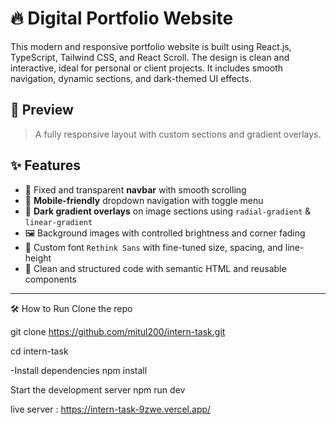 # 🔥 Digital Portfolio Website

This modern and responsive portfolio website is built using React.js, TypeScript, Tailwind CSS, and React Scroll. The design is clean and interactive, ideal for personal or client projects. It includes smooth navigation, dynamic sections, and dark-themed UI effects.

## 📸 Preview

> A fully responsive layout with custom sections and gradient overlays.

## ✨ Features

- 🚀 Fixed and transparent **navbar** with smooth scrolling
- 📱 **Mobile-friendly** dropdown navigation with toggle menu
- 🎨 **Dark gradient overlays** on image sections using `radial-gradient` & `linear-gradient`
- 🖼️ Background images with controlled brightness and corner fading
- 💬 Custom font `Rethink Sans` with fine-tuned size, spacing, and line-height
- 🧠 Clean and structured code with semantic HTML and reusable components

---

🛠️ How to Run
Clone the repo

git clone https://github.com/mitul200/intern-task.git

cd intern-task

-Install dependencies
npm install

Start the development server
npm run dev

live server : https://intern-task-9zwe.vercel.app/

